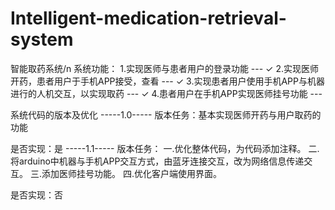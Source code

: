 # Intelligent-medication-retrieval-system
智能取药系统/n
系统功能：
1.实现医师与患者用户的登录功能 --- ✓
2.实现医师开药，患者用户于手机APP接受，查看 --- ✓
3.实现患者用户使用手机APP与机器进行的人机交互，以实现取药 --- ✓
4.患者用户在手机APP实现医师挂号功能 --- 

系统代码的版本及优化
-----1.0-----
版本任务：基本实现医师开药与用户取药的功能

是否实现：是
-----1.1-----
版本任务：
        一.优化整体代码，为代码添加注释。
        二.将arduino中机器与手机APP交互方式，由蓝牙连接交互，改为网络信息传递交互。
        三.添加医师挂号功能。
        四.优化客户端使用界面。

是否实现：否
